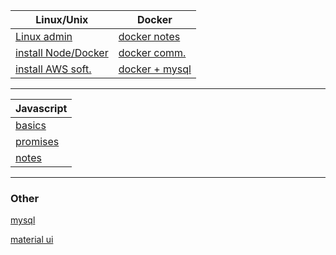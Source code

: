 
| Linux/Unix | Docker | 
| --------------- | --------------- | 
| [Linux admin](unix/admin.md) | [docker notes](docker/docker.md)  |
| [install Node/Docker](unix/install.md)  | [docker comm.](docker/docker.md)  | 
| [install AWS soft.](unix/install-aws.md)  | [docker + mysql ](docker/docker-mysql.md) | 


***

| Javascript | 
| --------------- | 
| [basics](js/js.md) | 
| [promises](js/js-promises.md)  | 
| [notes](js/js-notes.md) | 

***









### Other

[mysql](mysql/mysql.md)

[material ui ](materialui/material-ui.md)








